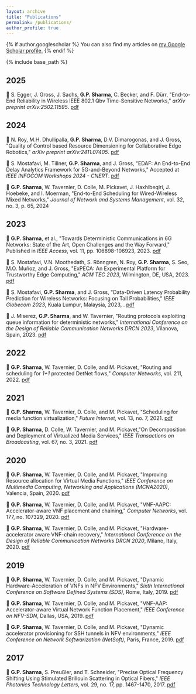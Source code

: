 ```yaml
---
layout: archive
title: "Publications"
permalink: /publications/
author_profile: true
---
```


{% if author.googlescholar %}
  You can also find my articles on <u><a href="{{author.googlescholar}}">my Google Scholar profile</a>.</u>
{% endif %}

{% include base_path %}

## 2025
**📝** S. Egger, J. Gross, J. Sachs, **G.P. Sharma**, C. Becker, and F. Dürr, "End-to-End Reliability in Wireless IEEE 802.1 Qbv Time-Sensitive Networks," _arXiv preprint arXiv:2502.11595_. [pdf](https://arxiv.org/pdf/2502.11595)

## 2024

**🎤** N. Roy, M.H. Dhullipalla, **G.P. Sharma**, D.V. Dimarogonas, and J. Gross, "Quality of Control based Resource Dimensioning for Collaborative Edge Robotics," _arXiv preprint arXiv:2411.07405_. [pdf](https://arxiv.org/pdf/2411.07405)

**🎤** S. Mostafavi, M. Tillner, **G.P. Sharma**, and J. Gross, "EDAF: An End-to-End Delay Analytics Framework for 5G-and-Beyond Networks," Accepted at _IEEE INFOCOM Workshops 2024 - CNERT_. [pdf](https://arxiv.org/pdf/2401.09856)

**📝** **G.P. Sharma**, W. Tavernier, D. Colle, M. Pickavet, J. Haxhibeqiri, J. Hoebeke, and I. Moerman, "End-to-End Scheduling for Wired-Wireless Mixed Networks," _Journal of Network and Systems Management_, vol. 32, no. 3, p. 65, 2024


## 2023

**📝** **G.P. Sharma**, et al., "Towards Deterministic Communications in 6G Networks: State of the Art, Open Challenges and the Way Forward," Published in _IEEE Access_, vol. 11, pp. 106898-106923, 2023. [pdf](https://arxiv.org/pdf/2304.01299.pdf)

**🎤** S. Mostafavi, V.N. Moothedath, S. Rönngren, N. Roy, **G.P. Sharma**, S. Seo, M.O. Muñoz, and J. Gross, "ExPECA: An Experimental Platform for Trustworthy Edge Computing," _ACM TEC 2023_, Wilmington, DE, USA, 2023. [pdf](https://arxiv.org/abs/2311.01279)
 
**🎤** S. Mostafavi, **G.P. Sharma**, and J. Gross, "Data-Driven Latency Probability Prediction for Wireless Networks: Focusing on Tail Probabilities," _IEEE Globecom 2023_, Kuala Lumpur, Malaysia, 2023, . [pdf](https://arxiv.org/pdf/2307.10648.pdf)

**🎤** J. Miserez, **G.P. Sharma**, and W. Tavernier, "Routing protocols exploiting queue information for deterministic networks," _International Conference on the Design of Reliable Communication Networks DRCN 2023_, Vilanova, Spain, 2023. [pdf](https://gourav-prateek-sharma.github.io/files/publications/routing_proto_queue.pdf)

## 2022

**📝** **G.P. Sharma**, W. Tavernier, D. Colle, and M. Pickavet, "Routing and scheduling for _1+1_ protected DetNet flows," _Computer Networks_, vol. 211, 2022. [pdf](https://gourav-prateek-sharma.github.io/files/publications/1+1_rtsch_detnet.pdf)

## 2021

**📝** **G.P. Sharma**, W. Tavernier, D. Colle, and M. Pickavet, "Scheduling for media function virtualization," _Future Internet_, vol. 13, no. 7, 2021. [pdf](https://gourav-prateek-sharma.github.io/files/publications/schd_mfv.pdf)

**📝** **G.P. Sharma**, D. Colle, W. Tavernier, and M. Pickavet,"On Decomposition and Deployment of Virtualized Media Services," _IEEE Transactions on Broadcasting_, vol. 67, no. 3, 2021. [pdf](https://gourav-prateek-sharma.github.io/files/publications/deploy_decomp_mfv.pdf)

## 2020

**🎤** **G.P. Sharma**, W. Tavernier, D. Colle, and M. Pickavet, "Improving Resource allocation for Virtual Media Functions," _IEEE Conference on Multimedia Computing, Networking and Applications (MCNA2020)_, Valencia, Spain, 2020. [pdf](https://gourav-prateek-sharma.github.io/files/publications/resource_improv_vmf.pdf)

**📝** **G.P. Sharma**, W. Tavernier, D. Colle, and M. Pickavet, "VNF-AAPC: Accelerator-aware VNF placement and chaining," _Computer Networks_, vol. 177, no. 107329, 2020. [pdf](https://gourav-prateek-sharma.github.io/files/publications/vnf_aapc.pdf)

**🎤** **G.P. Sharma**, W. Tavernier, D. Colle, and M. Pickavet, "Hardware-accelerator aware VNF-chain recovery," _International Conference on the Design of Reliable Communication Networks DRCN 2020_, Milano, Italy, 2020. [pdf](https://gourav-prateek-sharma.github.io/files/publications/hw_accel_aware_vnf_recov.pdf)

## 2019

**🎤** **G.P. Sharma**, W. Tavernier, D. Colle, and M. Pickavet, "Dynamic Hardware-Acceleration of VNFs in NFV Environments," _Sixth International Conference on Software Defined Systems (SDS)_, Rome, Italy, 2019. [pdf](https://gourav-prateek-sharma.github.io/files/publications/dynamic_vnf_accel.pdf)

**🎤** **G.P. Sharma**, W. Tavernier, D. Colle, and M. Pickavet, "VNF-AAP: Accelerator-aware Virtual Network Function Placement," _IEEE Conference on NFV-SDN_, Dallas, USA, 2019. [pdf](https://gourav-prateek-sharma.github.io/files/publications/vnf_aap.pdf)

**🎤** **G.P. Sharma**, W. Tavernier, D. Colle, and M. Pickavet, "Dynamic accelerator provisioning for SSH tunnels in NFV environments,"  _IEEE Conference on Network Softwarization (NetSoft)_, Paris, France, 2019. [pdf](https://gourav-prateek-sharma.github.io/files/publications/dynamic_ssh_accel.pdf)


## 2017

**📝**  **G.P. Sharma**, S. Preußler, and T. Schneider, "Precise Optical Frequency Shifting Using Stimulated Brillouin Scattering in Optical Fibers," _IEEE Photonics Technology Letters_, vol. 29, no. 17, pp. 1467-1470, 2017. [pdf](https://gourav-prateek-sharma.github.io/files/precise_opt_freq_shift.pdf)


